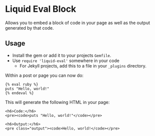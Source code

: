 # Liquid Eval Block

Allows you to embed a block of code in your page as well as the output generated by that code.

## Usage

- Install the gem or add it to your projects `Gemfile`.
- Use `require 'liquid-eval'` somewhere in your code
  - For Jekyll projects, add this to a file in your `_plugins` directory.

Within a post or page you can now do:

    {% eval ruby %}
    puts "Hello, world!"
    {% endeval %}

This will generate the following HTML in your page:

    <h6>Code:</h6>
    <pre><code>puts "Hello, world!"</code></pre>

    <h6>Output:</h6>
    <pre class="output"><code>Hello, world!</code></pre> 

